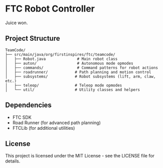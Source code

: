 # FTC Robot Controller

Juice won.

## Project Structure

```
TeamCode/
├── src/main/java/org/firstinspires/ftc/teamcode/
│   ├── Robot.java              # Main robot class
│   ├── auton/                  # Autonomous mode opmodes
│   ├── commands/               # Command patterns for robot actions
│   ├── roadrunner/            # Path planning and motion control
│   ├── subsystems/            # Robot subsystems (lift, arm, claw, etc.)
│   ├── teleop/                # Teleop mode opmodes
│   └── util/                  # Utility classes and helpers
```

## Dependencies

- FTC SDK
- Road Runner (for advanced path planning)
- FTCLib (for additional utilities)

## License

This project is licensed under the MIT License - see the LICENSE file for details.
